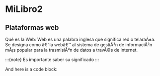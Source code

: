 # MiLibro2

## Plataformas web

Qué es la Web:
Web es una palabra inglesa que significa red o telaraÃ±a. 
Se designa como â€˜la webâ€™ al sistema de gestiÃ³n de informaciÃ³n 
mÃ¡s popular para la trasmisiÃ³n de datos a travÃ©s de internet.

:::{note}
Es importante saber su significado
:::

And here is a code block:

```

```
